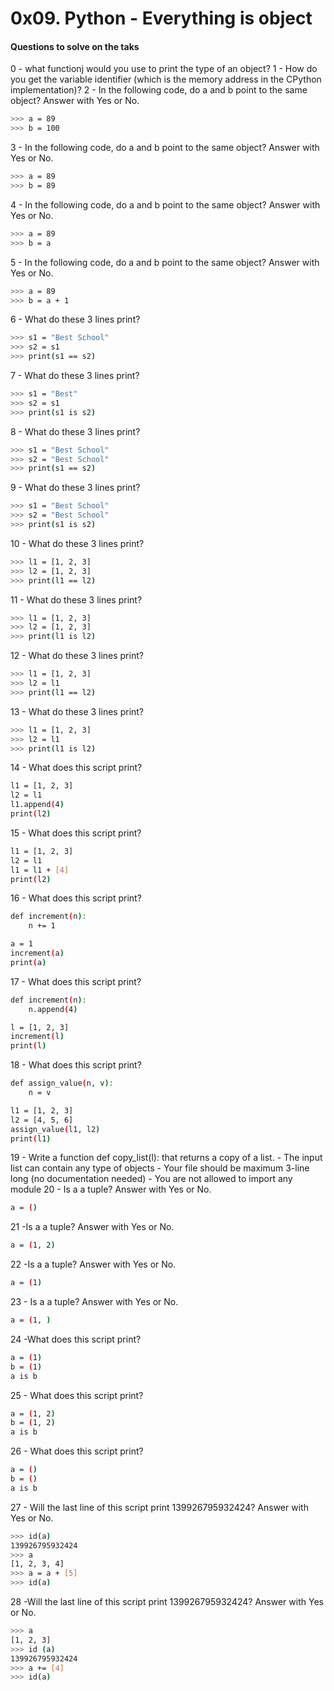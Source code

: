 # 0x09. Python - Everything is object
#### Questions to solve on the taks
0 - what functionj would you use to print the type of an object?
1 - How do you get the variable identifier (which is the memory address in the CPython implementation)?
2 - In the following code, do a and b point to the same object? Answer with Yes or No.
```sh
>>> a = 89
>>> b = 100
```
3 - In the following code, do a and b point to the same object? Answer with Yes or No.
```sh
>>> a = 89
>>> b = 89
```
4 - In the following code, do a and b point to the same object? Answer with Yes or No.
```sh
>>> a = 89
>>> b = a
```
5 - In the following code, do a and b point to the same object? Answer with Yes or No.
```sh
>>> a = 89
>>> b = a + 1
```
6 - What do these 3 lines print?
```sh
>>> s1 = "Best School"
>>> s2 = s1
>>> print(s1 == s2)
```
7 - What do these 3 lines print?
```sh
>>> s1 = "Best"
>>> s2 = s1
>>> print(s1 is s2)
```
8 - What do these 3 lines print?
```sh
>>> s1 = "Best School"
>>> s2 = "Best School"
>>> print(s1 == s2)
```
9 - What do these 3 lines print?
```sh
>>> s1 = "Best School"
>>> s2 = "Best School"
>>> print(s1 is s2)
```
10 - What do these 3 lines print?
```sh
>>> l1 = [1, 2, 3]
>>> l2 = [1, 2, 3] 
>>> print(l1 == l2)
```
11 - What do these 3 lines print?
```sh
>>> l1 = [1, 2, 3]
>>> l2 = [1, 2, 3] 
>>> print(l1 is l2)
```
12 - What do these 3 lines print?
```sh
>>> l1 = [1, 2, 3]
>>> l2 = l1
>>> print(l1 == l2)
```
13 - What do these 3 lines print?
```sh
>>> l1 = [1, 2, 3]
>>> l2 = l1
>>> print(l1 is l2)
```
14 - What does this script print?
```sh
l1 = [1, 2, 3]
l2 = l1
l1.append(4)
print(l2)
```
15 - What does this script print?
```sh
l1 = [1, 2, 3]
l2 = l1
l1 = l1 + [4]
print(l2)
```
16 - What does this script print? 
```sh
def increment(n):
    n += 1

a = 1
increment(a)
print(a)
```
17 - What does this script print?
```sh
def increment(n):
    n.append(4)

l = [1, 2, 3]
increment(l)
print(l)
```
18 - What does this script print?
```sh
def assign_value(n, v):
    n = v

l1 = [1, 2, 3]
l2 = [4, 5, 6]
assign_value(l1, l2)
print(l1)
```
19 - Write a function def copy_list(l): that returns a copy of a list.
    - The input list can contain any type of objects
    - Your file should be maximum 3-line long (no documentation needed)
    - You are not allowed to import any module
20 - Is a a tuple? Answer with Yes or No.
```sh
a = ()
```
21 -Is a a tuple? Answer with Yes or No. 
```sh
a = (1, 2)
```
22 -Is a a tuple? Answer with Yes or No. 
```sh
a = (1)
```
23 - Is a a tuple? Answer with Yes or No. 
```sh
a = (1, )
```
24 -What does this script print? 
```sh
a = (1)
b = (1)
a is b
```
25 - What does this script print?
```sh
a = (1, 2)
b = (1, 2)
a is b
```
26 - What does this script print?
```sh
a = ()
b = ()
a is b
```
27 - Will the last line of this script print 139926795932424? Answer with Yes or No.
```sh
>>> id(a)
139926795932424
>>> a
[1, 2, 3, 4]
>>> a = a + [5]
>>> id(a)
```
28 -Will the last line of this script print 139926795932424? Answer with Yes or No. 
```sh
>>> a
[1, 2, 3]
>>> id (a)
139926795932424
>>> a += [4]
>>> id(a)
```